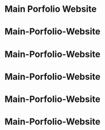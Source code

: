 # Main Porfolio Website
# Main-Porfolio-Website
# Main-Porfolio-Website
# Main-Porfolio-Website
# Main-Porfolio-Website
# Main-Porfolio-Website
